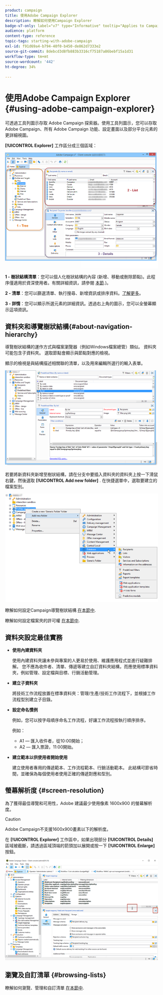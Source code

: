 ```yaml
---
product: campaign
title: 使用Adobe Campaign Explorer
description: 瞭解如何使用Campaign Explorer
badge-v7-only: label="v7" type="Informative" tooltip="Applies to Campaign Classic v7 only"
audience: platform
content-type: reference
topic-tags: starting-with-adobe-campaign
exl-id: f91d69a4-b794-40f0-b450-de862d7333e2
source-git-commit: 8debcd3d8fb883b3316cf75187a86bebf15a1d31
workflow-type: tm+mt
source-wordcount: '442'
ht-degree: 34%

---
```


# 使用Adobe Campaign Explorer {#using-adobe-campaign-explorer}



可透過工具列圖示存取 Adobe Campaign 探索器。使用工具列圖示，您可以存取 Adobe Campaign、所有 Adobe Campaign 功能、設定畫面以及部分平台元素的更詳細視圖。

**[!UICONTROL Explorer]** 工作區分成三個區域：

![](assets/s_ncs_user_navigation.png)

**1 - 樹狀結構清單**：您可以個人化樹狀結構的內容 (新增、移動或刪除節點)。此程序僅適用於資深使用者。有關詳細資訊，請參閱  [本節](#about-navigation-hierarchy).)。

**2 - 清單**：您可以篩選清單、執行搜尋、新增資訊或排序資料。[了解更多](adobe-campaign-ui-lists.md)。

**3 - 詳情**：您可以顯示所選元素的詳細資訊。透過右上角的圖示，您可以全螢幕顯示這項資訊。

## 資料夾和導覽樹狀結構{#about-navigation-hierarchy}

導覽樹狀結構的運作方式與檔案瀏覽器（例如Windows檔案總管）類似。 資料夾可能包含子資料夾。 選取節點會顯示與節點對應的檢視。

顯示的檢視是與結構描述相關聯的清單，以及用來編輯所選行的輸入表單。

![](assets/d_ncs_integration_navigation.png)

若要將新資料夾新增至樹狀結構，請在分支中要插入資料夾的資料夾上按一下滑鼠右鍵，然後選取 **[!UICONTROL Add new folder]** . 在快捷選單中，選取要建立的檔案型別。

![](assets/d_ncs_integration_navigation_create.png)

瞭解如何設定Campaign導覽樹狀結構 [在本節中](../../configuration/using/configuration.md).

瞭解如何設定檔案夾的許可權 [在本節中](access-management-folders.md).

## 資料夾設定最佳實務

* **使用內建資料夾**

   使用內建資料夾讓未參與專案的人更易於使用、維護應用程式並進行疑難排解。 您不應為收件者、清單、傳遞等建立自訂資料夾結構，而應使用標準資料夾，例如管理、設定檔與目標、行銷活動管理。

* **建立子資料夾**

   將技術工作流程放置在標準資料夾：管理/生產/技術工作流程下，並根據工作流程型別建立子目錄。

* **設定命名慣例**

   例如，您可以按字母順序命名工作流程，好讓工作流程按執行順序排序。

   例如：

   * A1 — 匯入收件者，從10:00開始；
   * A2 — 匯入票證，11:00開始。

* **建立範本以供使用者開始使用**

   建立使用者專用的傳遞範本、工作流程範本、行銷活動範本。 此結構可節省時間，並確保為每個使用者使用正確的傳遞對應和型別。

## 螢幕解析度 {#screen-resolution}

為了獲得最佳導覽和可用性，Adobe 建議最少使用像素 1600x900 的螢幕解析度。

>[!CAUTION]
>
>Adobe Campaign不支援1600x900畫素以下的解析度。

在 **[!UICONTROL Explorer]** 工作區中，如果出現部分 **[!UICONTROL Details]** 區域被截斷，請透過區域頂端的箭頭加以展開或按一下 **[!UICONTROL Enlarge]** 按鈕。

![](assets/s_ncs_user_resolution.png)

## 瀏覽及自訂清單 {#browsing-lists}

瞭解如何瀏覽、管理和自訂清單 [在本節中](adobe-campaign-ui-lists.md).
